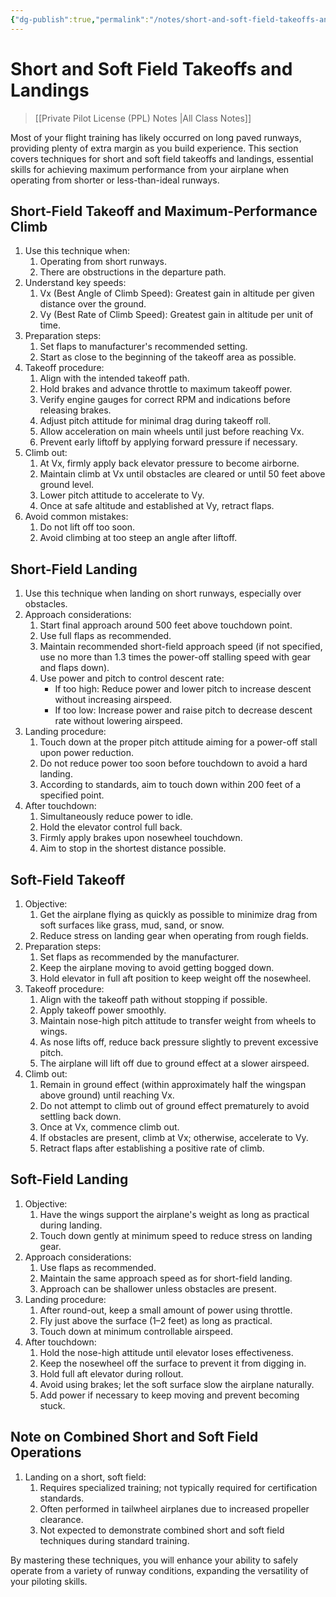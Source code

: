 ```yaml
---
{"dg-publish":true,"permalink":"/notes/short-and-soft-field-takeoffs-and-landings/","title":"Short and Soft Field Takeoffs and Landings","tags":["aviation","classnotes"]}
---
```



# Short and Soft Field Takeoffs and Landings
> [[Private Pilot License (PPL) Notes \|All Class Notes]]

Most of your flight training has likely occurred on long paved runways, providing plenty of extra margin as you build experience. This section covers techniques for short and soft field takeoffs and landings, essential skills for achieving maximum performance from your airplane when operating from shorter or less-than-ideal runways.

## Short-Field Takeoff and Maximum-Performance Climb

1. Use this technique when:
    1. Operating from short runways.
    2. There are obstructions in the departure path.
2. Understand key speeds:
    1. Vx (Best Angle of Climb Speed): Greatest gain in altitude per given distance over the ground.
    2. Vy (Best Rate of Climb Speed): Greatest gain in altitude per unit of time.
3. Preparation steps:
    1. Set flaps to manufacturer's recommended setting.
    2. Start as close to the beginning of the takeoff area as possible.
4. Takeoff procedure:
    1. Align with the intended takeoff path.
    2. Hold brakes and advance throttle to maximum takeoff power.
    3. Verify engine gauges for correct RPM and indications before releasing brakes.
    4. Adjust pitch attitude for minimal drag during takeoff roll.
    5. Allow acceleration on main wheels until just before reaching Vx.
    6. Prevent early liftoff by applying forward pressure if necessary.
5. Climb out:
    1. At Vx, firmly apply back elevator pressure to become airborne.
    2. Maintain climb at Vx until obstacles are cleared or until 50 feet above ground level.
    3. Lower pitch attitude to accelerate to Vy.
    4. Once at safe altitude and established at Vy, retract flaps.
6. Avoid common mistakes:
    1. Do not lift off too soon.
    2. Avoid climbing at too steep an angle after liftoff.

## Short-Field Landing

1. Use this technique when landing on short runways, especially over obstacles.
2. Approach considerations:
    1. Start final approach around 500 feet above touchdown point.
    2. Use full flaps as recommended.
    3. Maintain recommended short-field approach speed (if not specified, use no more than 1.3 times the power-off stalling speed with gear and flaps down).
    4. Use power and pitch to control descent rate:
        - If too high: Reduce power and lower pitch to increase descent without increasing airspeed.
        - If too low: Increase power and raise pitch to decrease descent rate without lowering airspeed.
3. Landing procedure:
    1. Touch down at the proper pitch attitude aiming for a power-off stall upon power reduction.
    2. Do not reduce power too soon before touchdown to avoid a hard landing.
    3. According to standards, aim to touch down within 200 feet of a specified point.
4. After touchdown:
    1. Simultaneously reduce power to idle.
    2. Hold the elevator control full back.
    3. Firmly apply brakes upon nosewheel touchdown.
    4. Aim to stop in the shortest distance possible.

## Soft-Field Takeoff

1. Objective:
    1. Get the airplane flying as quickly as possible to minimize drag from soft surfaces like grass, mud, sand, or snow.
    2. Reduce stress on landing gear when operating from rough fields.
2. Preparation steps:
    1. Set flaps as recommended by the manufacturer.
    2. Keep the airplane moving to avoid getting bogged down.
    3. Hold elevator in full aft position to keep weight off the nosewheel.
3. Takeoff procedure:
    1. Align with the takeoff path without stopping if possible.
    2. Apply takeoff power smoothly.
    3. Maintain nose-high pitch attitude to transfer weight from wheels to wings.
    4. As nose lifts off, reduce back pressure slightly to prevent excessive pitch.
    5. The airplane will lift off due to ground effect at a slower airspeed.
4. Climb out:
    1. Remain in ground effect (within approximately half the wingspan above ground) until reaching Vx.
    2. Do not attempt to climb out of ground effect prematurely to avoid settling back down.
    3. Once at Vx, commence climb out.
    4. If obstacles are present, climb at Vx; otherwise, accelerate to Vy.
    5. Retract flaps after establishing a positive rate of climb.

## Soft-Field Landing

1. Objective:
    1. Have the wings support the airplane's weight as long as practical during landing.
    2. Touch down gently at minimum speed to reduce stress on landing gear.
2. Approach considerations:
    1. Use flaps as recommended.
    2. Maintain the same approach speed as for short-field landing.
    3. Approach can be shallower unless obstacles are present.
3. Landing procedure:
    1. After round-out, keep a small amount of power using throttle.
    2. Fly just above the surface (1–2 feet) as long as practical.
    3. Touch down at minimum controllable airspeed.
4. After touchdown:
    1. Hold the nose-high attitude until elevator loses effectiveness.
    2. Keep the nosewheel off the surface to prevent it from digging in.
    3. Hold full aft elevator during rollout.
    4. Avoid using brakes; let the soft surface slow the airplane naturally.
    5. Add power if necessary to keep moving and prevent becoming stuck.

## Note on Combined Short and Soft Field Operations

1. Landing on a short, soft field:
    1. Requires specialized training; not typically required for certification standards.
    2. Often performed in tailwheel airplanes due to increased propeller clearance.
    3. Not expected to demonstrate combined short and soft field techniques during standard training.

By mastering these techniques, you will enhance your ability to safely operate from a variety of runway conditions, expanding the versatility of your piloting skills.